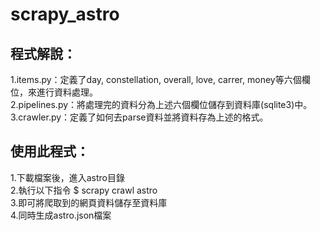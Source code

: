 # scrapy_astro
## 程式解說：
1.items.py：定義了day, constellation, overall, love, carrer, money等六個欄位，來進行資料處理。  
2.pipelines.py：將處理完的資料分為上述六個欄位儲存到資料庫(sqlite3)中。  
3.crawler.py：定義了如何去parse資料並將資料存為上述的格式。  

## 使用此程式：
1.下載檔案後，進入astro目錄  
2.執行以下指令 $ scrapy crawl astro  
3.即可將爬取到的網頁資料儲存至資料庫  
4.同時生成astro.json檔案  


